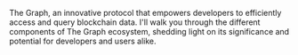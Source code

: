 The Graph, an innovative protocol that empowers developers to efficiently access and query blockchain data. I'll walk you through the different components of The Graph ecosystem, shedding light on its significance and potential for developers and users alike.
